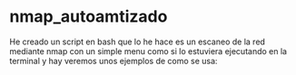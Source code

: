 # nmap_autoamtizado
He creado un script en bash que lo he hace es un escaneo de la red mediante nmap con un simple menu como si lo estuviera ejecutando en la terminal y hay veremos unos ejemplos de como se usa:


